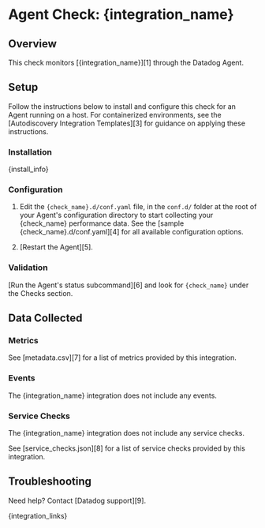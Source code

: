 # Agent Check: {integration_name}

## Overview

This check monitors [{integration_name}][1] through the Datadog Agent.

## Setup

Follow the instructions below to install and configure this check for an Agent running on a host. For containerized environments, see the [Autodiscovery Integration Templates][3] for guidance on applying these instructions.

### Installation

{install_info}

### Configuration

1. Edit the `{check_name}.d/conf.yaml` file, in the `conf.d/` folder at the root of your Agent's configuration directory to start collecting your {check_name} performance data. See the [sample {check_name}.d/conf.yaml][4] for all available configuration options.

2. [Restart the Agent][5].

### Validation

[Run the Agent's status subcommand][6] and look for `{check_name}` under the Checks section.

## Data Collected

### Metrics

See [metadata.csv][7] for a list of metrics provided by this integration.

### Events

The {integration_name} integration does not include any events.

### Service Checks

The {integration_name} integration does not include any service checks.

See [service_checks.json][8] for a list of service checks provided by this integration.

## Troubleshooting

Need help? Contact [Datadog support][9].


{integration_links}
